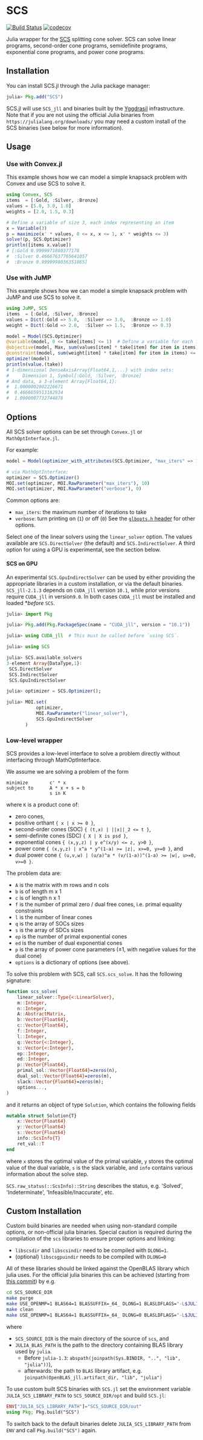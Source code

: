 # SCS

[![Build Status](https://github.com/jump-dev/SCS.jl/workflows/CI/badge.svg?branch=master)](https://github.com/jump-dev/SCS.jl/actions?query=workflow%3ACI)
[![codecov](https://codecov.io/gh/jump-dev/SCS.jl/branch/master/graph/badge.svg)](https://codecov.io/gh/jump-dev/SCS.jl)

Julia wrapper for the [SCS](https://github.com/cvxgrp/scs) splitting cone
solver. SCS can solve linear programs, second-order cone programs, semidefinite
programs, exponential cone programs, and power cone programs.

## Installation

You can install SCS.jl through the Julia package manager:
```julia
julia> Pkg.add("SCS")
```

SCS.jl will use `SCS_jll` and binaries built by the [Yggdrasil](https://github.com/JuliaPackaging/Yggdrasil)
infrastructure. Note that if you are not using the official Julia binaries from
`https://julialang.org/downloads/` you may need a custom install of the SCS
binaries (see below for more information).

## Usage

### Use with Convex.jl

This example shows how we can model a simple knapsack problem with Convex and
use SCS to solve it.
```julia
using Convex, SCS
items  = [:Gold, :Silver, :Bronze]
values = [5.0, 3.0, 1.0]
weights = [2.0, 1.5, 0.3]

# Define a variable of size 3, each index representing an item
x = Variable(3)
p = maximize(x' * values, 0 <= x, x <= 1, x' * weights <= 3)
solve!(p, SCS.Optimizer)
println([items x.value])
# [:Gold 0.9999971880377178
#  :Silver 0.46667637765641057
#  :Bronze 0.9999998036351865]
```

### Use with JuMP

This example shows how we can model a simple knapsack problem with JuMP and use
SCS to solve it.
```julia
using JuMP, SCS
items  = [:Gold, :Silver, :Bronze]
values = Dict(:Gold => 5.0,  :Silver => 3.0,  :Bronze => 1.0)
weight = Dict(:Gold => 2.0,  :Silver => 1.5,  :Bronze => 0.3)

model = Model(SCS.Optimizer)
@variable(model, 0 <= take[items] <= 1)  # Define a variable for each item
@objective(model, Max, sum(values[item] * take[item] for item in items))
@constraint(model, sum(weight[item] * take[item] for item in items) <= 3)
optimize!(model)
println(value.(take))
# 1-dimensional DenseAxisArray{Float64,1,...} with index sets:
#     Dimension 1, Symbol[:Gold, :Silver, :Bronze]
# And data, a 3-element Array{Float64,1}:
#  1.0000002002226671
#  0.4666659513182934
#  1.0000007732744878
```

## Options

All SCS solver options can be set through `Convex.jl` or `MathOptInterface.jl`.

For example:
```julia
model = Model(optimizer_with_attributes(SCS.Optimizer, "max_iters" => 10))

# via MathOptInterface:
optimizer = SCS.Optimizer()
MOI.set(optimizer, MOI.RawParameter("max_iters"), 10)
MOI.set(optimizer, MOI.RawParameter("verbose"), 0)
```

Common options are:
 * `max_iters`: the maximum number of iterations to take
 * `verbose`: turn printing on (`1`) or off (`0`)
See the [`glbopts.h` header](https://github.com/cvxgrp/scs/blob/0fd7ea85e8b0d878cacf5b1dbce557b330422ff7/include/glbopts.h#L30)
for other options.

Select one of the linear solvers using the `linear_solver` option. The values
available are `SCS.DirectSolver` (the default) and `SCS.IndirectSolver`. A third
option for using a GPU is experimental, see the section below.

#### SCS on GPU

An experimental `SCS.GpuIndirectSolver` can be used by either providing the
appropriate libraries in a custom installation, or via the default binaries.
`SCS_jll-2.1.3` depends on `CUDA_jll` version `10.1`, while prior versions
require `CUDA_jll` in version`9.0`. In both cases `CUDA_jll` must be installed
and loaded **before* `SCS`.

```julia
julia> import Pkg

julia> Pkg.add(Pkg.PackageSpec(name = "CUDA_jll", version = "10.1"))

julia> using CUDA_jll  # This must be called before `using SCS`.

julia> using SCS

julia> SCS.available_solvers
3-element Array{DataType,1}:
 SCS.DirectSolver
 SCS.IndirectSolver
 SCS.GpuIndirectSolver

julia> optimizer = SCS.Optimizer();

julia> MOI.set(
           optimizer,
           MOI.RawParameter("linear_solver"),
           SCS.GpuIndirectSolver
       )
```

### Low-level wrapper

SCS provides a low-level interface to solve a problem directly without
interfacing through MathOptInterface.

We assume we are solving a problem of the form
```
minimize        c' * x
subject to      A * x + s = b
                s in K
```
where `K` is a product cone of:
- zero cones,
- positive orthant `{ x | x >= 0 }`,
- second-order cones (SOC) `{ (t,x) | ||x||_2 <= t }`,
- semi-definite cones (SDC) `{ X | X is psd }`,
- exponential cones `{ (x,y,z) | y e^(x/y) <= z, y>0 }`,
- power cone `{ (x,y,z) | x^a * y^(1-a) >= |z|, x>=0, y>=0 }`, and
- dual power cone `{ (u,v,w) | (u/a)^a * (v/(1-a))^(1-a) >= |w|, u>=0, v>=0 }`.

The problem data are:
- `A` is the matrix with m rows and n cols
- `b` is of length m x 1
- `c` is of length n x 1
- `f` is the number of primal zero / dual free cones, i.e. primal equality
  constraints
- `l` is the number of linear cones
- `q` is the array of SOCs sizes
- `s` is the array of SDCs sizes
- `ep` is the number of primal exponential cones
- `ed` is the number of dual exponential cones
- `p` is the array of power cone parameters (±1, with negative values for the
  dual cone)
- `options` is a dictionary of options (see above).

To solve this problem with SCS, call `SCS.scs_solve`. It has the following
signature:
```julia
function scs_solve(
    linear_solver::Type{<:LinearSolver},
    m::Integer,
    n::Integer,
    A::AbstractMatrix,
    b::Vector{Float64},
    c::Vector{Float64},
    f::Integer,
    l::Integer,
    q::Vector{<:Integer},
    s::Vector{<:Integer},
    ep::Integer,
    ed::Integer,
    p::Vector{Float64},
    primal_sol::Vector{Float64}=zeros(n),
    dual_sol::Vector{Float64}=zeros(m),
    slack::Vector{Float64}=zeros(m);
    options...,
)
```
and it returns an object of type `Solution`, which contains the following fields
```julia
mutable struct Solution{T}
    x::Vector{Float64}
    y::Vector{Float64}
    s::Vector{Float64}
    info::ScsInfo{T}
    ret_val::T
end
```
where `x` stores the optimal value of the primal variable, `y` stores the
optimal value of the dual variable, `s` is the slack variable, and `info`
contains various information about the solve step.

`SCS.raw_status(::ScsInfo)::String` describes the status, e.g. 'Solved',
'Indeterminate', 'Infeasible/Inaccurate', etc.

## Custom Installation

Custom build binaries are needed when using non-standard compile options, or
non-official julia binaries. Special caution is required during the compilation
of the `scs` libraries to ensure proper options and linking:

  * `libscsdir` and `libscsindir` need to be compiled with `DLONG=1`.
  * (optional) `libscsgpuindir` needs to be compiled with `DLONG=0`

All of these libraries should be linked against the OpenBLAS library which julia
uses. For the official julia binaries this can be achieved (starting from
[this commit](https://github.com/cvxgrp/scs/commit/e6ab81db115bb37502de0a9917041a0bc2ded313))
by e.g.
```bash
cd SCS_SOURCE_DIR
make purge
make USE_OPENMP=1 BLAS64=1 BLASSUFFIX=_64_ DLONG=1 BLASLDFLAGS="-L$JULIA_BLAS_PATH -lopenblas64_" out/libscsdir.so out/libscsindir.so
make clean
make USE_OPENMP=1 BLAS64=1 BLASSUFFIX=_64_ DLONG=0 BLASLDFLAGS="-L$JULIA_BLAS_PATH -lopenblas64_" out/libscsgpuindir.so
```
where
 * `SCS_SOURCE_DIR` is the main directory of the source of `scs`, and
 * `JULIA_BLAS_PATH` is the path to the directory containing BLAS library used
   by `julia`.
   - Before `julia-1.3`: `abspath(joinpath(Sys.BINDIR, "..", "lib", "julia"))`),
   - afterwards: the path to `BLAS` library artifact, e.g.
     `joinpath(OpenBLAS_jll.artifact_dir, "lib", "julia")`

To use custom built SCS binaries with `SCS.jl` set the environment variable
`JULIA_SCS_LIBRARY_PATH` to `SCS_SOURCE_DIR/opt` and build `SCS.jl`:
```julia
ENV["JULIA_SCS_LIBRARY_PATH"]="SCS_SOURCE_DIR/out"
using Pkg; Pkg.build("SCS")
```

To switch back to the default binaries delete `JULIA_SCS_LIBRARY_PATH` from
`ENV` and call `Pkg.build("SCS")` again.
